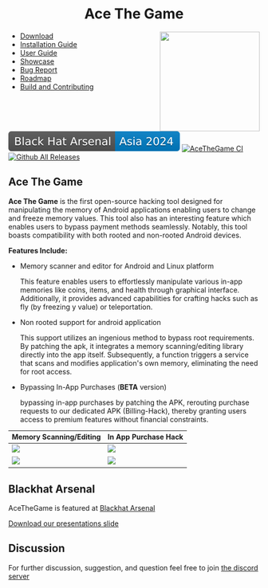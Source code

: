<h1 align="center">Ace The Game</h1>
<img width="200" height="200" src="./assets/icon.png" align="right">
<ul>
  <li><a href="https://github.com/KuhakuPixel/AceTheGame/releases/latest">Download</a><br></li>
  <li><a href="./installation_guide.md">Installation Guide</a><br></li>
  <li><a href="./tutorial/guides.md">  User Guide </a><br></li>
  <li><a href="/showcase.md">Showcase</a><br></li>
  <li><a href="https://github.com/KuhakuPixel/AceTheGame/issues">Bug Report</a><br></li>
  <li><a href="https://github.com/KuhakuPixel/AceTheGame/issues/60">Roadmap</a><br></li>
  <li><a href="./contributing.md">Build and Contributing</a></li>
</ul>

<br>

[![Black Hat Arsenal](./assets/blackhat_asia_2024.svg)](https://www.blackhat.com/asia-24/arsenal/schedule/#acethegame-37621)
[![AceTheGame CI](https://github.com/KuhakuPixel/AceTheGame/actions/workflows/main.yml/badge.svg)](https://github.com/KuhakuPixel/AceTheGame/actions/workflows/main.yml)
[![Github All Releases](https://img.shields.io/github/downloads/KuhakuPixel/AceTheGame/total.svg)]()

## Ace The Game

**Ace The Game** is the first open-source hacking tool designed for manipulating the memory of Android applications enabling users to change and freeze memory values. This tool also has an interesting feature which enables users to bypass payment methods seamlessly. Notably, this tool boasts compatibility with both rooted and non-rooted Android devices.


**Features Include:**

- Memory scanner and editor for Android and Linux platform
  
  This feature  enables users to effortlessly manipulate various in-app memories like coins, items, and health through graphical interface. Additionally, it provides advanced capabilities for crafting hacks such as fly (by freezing y value) or teleportation.
  
- Non rooted support for android application
  
  This support utilizes an ingenious method to bypass root requirements. By patching the apk, it integrates a memory scanning/editing library directly into the app itself. Subsequently, a function triggers a service that scans and modifies application's own memory, eliminating the need for root access.

- Bypassing In-App Purchases (**BETA** version)
  
  bypassing in-app purchases by patching the APK, rerouting purchase requests to our dedicated APK (Billing-Hack), thereby granting users access to premium features without financial constraints.
  
| Memory Scanning/Editing    | In App Purchase Hack                             |
| -------------------------- | ------------------------------------------------ |
|<img src="/assets/showcase/3.gif" width="550"> | <img src="/assets/showcase/tb1.gif" width="200"> |
|<img src="/assets/showcase/2.gif" width="550">| <img src="/assets/showcase/tb2.gif" width="200"> |

## Blackhat Arsenal
AceTheGame is featured at [Blackhat Arsenal](https://www.blackhat.com/asia-24/arsenal/schedule/#acethegame-37621)

[Download our presentations slide](https://drive.google.com/drive/folders/1JXckZaaP_w0uQqddDlqaqLDsfij6jnir?usp=sharing)

## Discussion
For further discussion, suggestion, and question
feel free to join [the discord server](https://discord.gg/8fJh9tPVXb)

